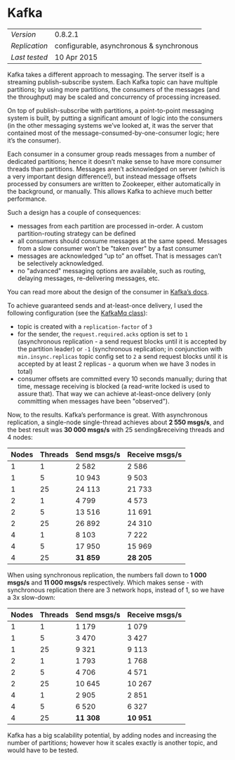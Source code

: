 
# Kafka

<table>
  <tbody>
    <tr>
      <td><em>Version</em></td>
      <td>0.8.2.1</td>
    </tr>
    <tr>
      <td><em>Replication</em></td>
      <td>configurable, asynchronous &amp; synchronous</td>
    </tr>
    <tr>
      <td><em>Last tested</em></td>
      <td>10 Apr 2015</td>
    </tr>
  </tbody>
</table>

Kafka takes a different approach to messaging. The server itself is a streaming publish-subscribe system. Each Kafka topic can have multiple partitions; by using more partitions, the consumers of the messages (and the throughput) may be scaled and concurrency of processing increased.

On top of publish-subscribe with partitions, a point-to-point messaging system is built, by putting a significant amount of logic into the consumers (in the other messaging systems we’ve looked at, it was the server that contained most of the message-consumed-by-one-consumer logic; here it’s the consumer).

Each consumer in a consumer group reads messages from a number of dedicated partitions; hence it doesn’t make sense to have more consumer threads than partitions. Messages aren’t acknowledged on server (which is a very important design difference!), but instead message offsets processed by consumers are written to Zookeeper, either automatically in the background, or manually. This allows Kafka to achieve much better performance.

Such a design has a couple of consequences:

* messages from each partition are processed in-order. A custom partition-routing strategy can be defined
* all consumers should consume messages at the same speed. Messages from a slow consumer won’t be "taken over" by a fast consumer
* messages are acknowledged “up to” an offset. That is messages can’t be selectively acknowledged.
* no "advanced" messaging options are available, such as routing, delaying messages, re-delivering messages, etc.

You can read more about the design of the consumer in [Kafka’s docs](http://kafka.apache.org/documentation.html#theconsumer).

To achieve guaranteed sends and at-least-once delivery, I used the following configuration (see the [KafkaMq class](https://github.com/adamw/mqperf/blob/master/src/main/scala/com/softwaremill/mqperf/mq/KafkaMq.scala)):

* topic is created with a `replication-factor` of `3`
* for the sender, the `request.required.acks` option is set to `1` (asynchronous replication - a send request blocks until it is accepted by the partition leader) or `-1` (synchronous replication; in conjunction with `min.insync.replicas` topic config set to `2` a send request blocks until it is accepted by at least 2 replicas - a quorum when we have 3 nodes in total) 
* consumer offsets are committed every 10 seconds manually; during that time, message receiving is blocked (a read-write locked is used to assure that). That way we can achieve at-least-once delivery (only committing when messages have been "observed").

Now, to the results. Kafka’s performance is great. With asynchronous replication, a single-node single-thread achieves about **2&nbsp;550 msgs/s**, and the best result was **30&nbsp;000 msgs/s** with 25 sending&receiving threads and 4 nodes:

<table>
  <thead>
    <tr>
      <th>Nodes</th>
      <th>Threads</th>
      <th>Send msgs/s</th>
      <th>Receive msgs/s</th>
    </tr>
  </thead>
  <tbody>
    <tr>
      <td>1</td>
      <td>1</td>
      <td>2 582</td>
      <td>2 586</td>
    </tr>
    <tr>
      <td>1</td>
      <td>5</td>
      <td>10 943</td>
      <td>9 503</td>
    </tr>
    <tr>
      <td>1</td>
      <td>25</td>
      <td>24 113</td>
      <td>21 733</td>
    </tr>
    <tr>
      <td>2</td>
      <td>1</td>
      <td>4 799</td>
      <td>4 573</td>
    </tr>
    <tr>
      <td>2</td>
      <td>5</td>
      <td>13 516</td>
      <td>11 691</td>
    </tr>
    <tr>
      <td>2</td>
      <td>25</td>
      <td>26 892</td>
      <td>24 310</td>
    </tr>
    <tr>
      <td>4</td>
      <td>1</td>
      <td>8 103</td>
      <td>7 222</td>
    </tr>
    <tr>
      <td>4</td>
      <td>5</td>
      <td>17 950</td>
      <td>15 969</td>
    </tr>
    <tr>
      <td>4</td>
      <td>25</td>
      <td><strong>31 859</strong></td>
      <td><strong>28 205</strong></td>
    </tr>
  </tbody>
</table>

When using synchronous replication, the numbers fall down to **1&nbsp;000 msgs/s** and **11&nbsp;000 msgs/s** respectively. Which makes sense - with synchronous replication there are 3 network hops, instead of 1, so we have a 3x slow-down:

<table>
  <thead>
    <tr>
      <th>Nodes</th>
      <th>Threads</th>
      <th>Send msgs/s</th>
      <th>Receive msgs/s</th>
    </tr>
  </thead>
  <tbody>
    <tr>
      <td>1</td>
      <td>1</td>
      <td>1 179</td>
      <td>1 079</td>
    </tr>
    <tr>
      <td>1</td>
      <td>5</td>
      <td>3 470</td>
      <td>3 427</td>
    </tr>
    <tr>
      <td>1</td>
      <td>25</td>
      <td>9 321</td>
      <td>9 113</td>
    </tr>
    <tr>
      <td>2</td>
      <td>1</td>
      <td>1 793</td>
      <td>1 768</td>
    </tr>
    <tr>
      <td>2</td>
      <td>5</td>
      <td>4 706</td>
      <td>4 571</td>
    </tr>
    <tr>
      <td>2</td>
      <td>25</td>
      <td>10 645</td>
      <td>10 267</td>
    </tr>
    <tr>
      <td>4</td>
      <td>1</td>
      <td>2 905</td>
      <td>2 851</td>
    </tr>
    <tr>
      <td>4</td>
      <td>5</td>
      <td>6 520</td>
      <td>6 327</td>
    </tr>
    <tr>
      <td>4</td>
      <td>25</td>
      <td><strong>11 308</strong></td>
      <td><strong>10 951</strong></td>
    </tr>
  </tbody>
</table>

Kafka has a big scalability potential, by adding nodes and increasing the number of partitions; however how it scales exactly is another topic, and would have to be tested.
